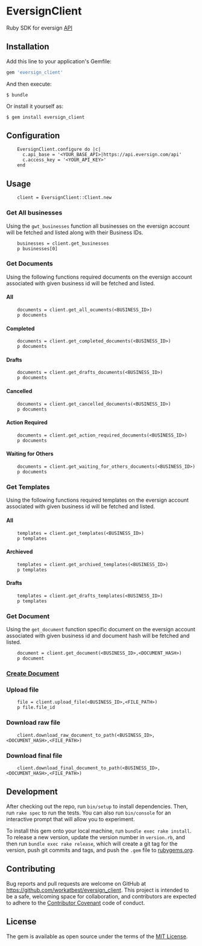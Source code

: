 # EversignClient

Ruby SDK for eversign [API](https://eversign.com/api/documentation)

## Installation

Add this line to your application's Gemfile:

```ruby
gem 'eversign_client'
```

And then execute:

    $ bundle

Or install it yourself as:

    $ gem install eversign_client

## Configuration

		EversignClient.configure do |c|
		  c.api_base = '<YOUR_BASE_API>|https://api.eversign.com/api'
		  c.access_key = '<YOUR_API_KEY>'
		end

## Usage

		client = EversignClient::Client.new

### Get All businesses
Using the `gwt_businesses` function all businesses on the eversign account will be fetched and listed along with their Business IDs.


		businesses = client.get_businesses
		p businesses[0]


### Get Documents
Using the following functions required documents on the eversign account associated with given business id will be fetched and listed.

#### All

		documents = client.get_all_ocuments(<BUSINESS_ID>)
		p documents

#### Completed

		documents = client.get_completed_documents(<BUSINESS_ID>)
		p documents

#### Drafts

		documents = client.get_drafts_documents(<BUSINESS_ID>)
		p documents

#### Cancelled

		documents = client.get_cancelled_documents(<BUSINESS_ID>)
		p documents

#### Action Required

		documents = client.get_action_required_documents(<BUSINESS_ID>)
		p documents

#### Waiting for Others

		documents = client.get_waiting_for_others_documents(<BUSINESS_ID>)
		p documents


### Get Templates
Using the following functions required templates on the eversign account associated with given business id will be fetched and listed.

#### All

		templates = client.get_templates(<BUSINESS_ID>)
		p templates

#### Archieved

		templates = client.get_archived_templates(<BUSINESS_ID>)
		p templates

#### Drafts

		templates = client.get_drafts_templates(<BUSINESS_ID>)
		p templates

### Get Document
Using the `get_document` function specific document on the eversign account associated with given business id and document hash will be fetched and listed.

		document = client.get_document(<BUSINESS_ID>,<DOCUMENT_HASH>)
		p document


### [Create Document](/examples/create_document.rb)

### Upload file
		
		file = client.upload_file(<BUSINESS_ID>,<FILE_PATH>)
		p file.file_id

### Download raw file
		
		client.download_raw_document_to_path(<BUSINESS_ID>,<DOCUMENT_HASH>,<FILE_PATH>)

### Download final file
		
		client.download_final_document_to_path(<BUSINESS_ID>,<DOCUMENT_HASH>,<FILE_PATH>)

## Development

After checking out the repo, run `bin/setup` to install dependencies. Then, run `rake spec` to run the tests. You can also run `bin/console` for an interactive prompt that will allow you to experiment.

To install this gem onto your local machine, run `bundle exec rake install`. To release a new version, update the version number in `version.rb`, and then run `bundle exec rake release`, which will create a git tag for the version, push git commits and tags, and push the `.gem` file to [rubygems.org](https://rubygems.org).

## Contributing

Bug reports and pull requests are welcome on GitHub at https://github.com/workatbest/eversign_client. This project is intended to be a safe, welcoming space for collaboration, and contributors are expected to adhere to the [Contributor Covenant](http://contributor-covenant.org) code of conduct.


## License

The gem is available as open source under the terms of the [MIT License](http://opensource.org/licenses/MIT).
